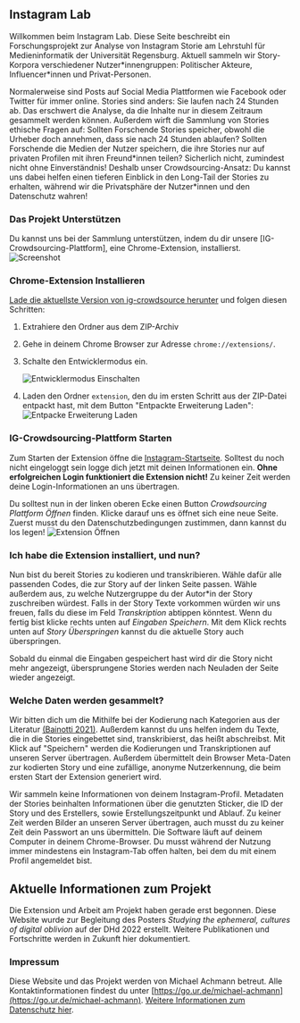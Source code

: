 ## Instagram Lab
Willkommen beim Instagram Lab. Diese Seite beschreibt ein Forschungsprojekt zur Analyse von Instagram Storie am Lehrstuhl für Medieninformatik der Universität Regensburg. Aktuell sammeln wir Story-Korpora verschiedener Nutzer\*innengruppen: Politischer Akteure, Influencer\*innen und Privat-Personen. 

Normalerweise sind Posts auf Social Media Plattformen wie Facebook oder Twitter für immer online. Stories sind anders: Sie laufen nach 24 Stunden ab. Das erschwert die Analyse, da die Inhalte nur in diesem Zeitraum gesammelt werden können. Außerdem wirft die Sammlung von Stories ethische Fragen auf: Sollten Forschende Stories speicher, obwohl die Urheber doch annehmen, dass sie nach 24 Stunden ablaufen? Sollten Forschende die Medien der Nutzer speichern, die ihre Stories nur auf privaten Profilen mit ihren Freund\*innen teilen? Sicherlich nicht, zumindest nicht ohne Einverständnis! Deshalb unser Crowdsourcing-Ansatz: Du kannst uns dabei helfen einen tieferen Einblick in den Long-Tail der Stories zu erhalten, während wir die Privatsphäre der Nutzer\*innen und den Datenschutz wahren!

### Das Projekt Unterstützen
Du kannst uns bei der Sammlung unterstützen, indem du dir unsere [IG-Crowdsourcing-Plattform], eine Chrome-Extension, installierst. 
![Screenshot](https://github.com/michaelachmann/ig-crowdsourcing/blob/raw/master/screenshot.png)

### Chrome-Extension Installieren
[Lade die aktuellste Version von ig-crowdsource herunter](https://github.com/michaelachmann/ig-crowdsourcing/releases) und folgen diesen Schritten:
1. Extrahiere den Ordner aus dem ZIP-Archiv

2. Gehe in deinem Chrome Browser zur Adresse `chrome://extensions/`.

3. Schalte den Entwicklermodus ein.

   ![Entwicklermodus Einschalten](https://github.com/michaelachmann/ig-crowdsourcing/blob/raw/master/docs/images/dev_mode_de.png)

4. Laden den Ordner `extension`, den du im ersten Schritt aus der ZIP-Datei entpackt hast, mit dem Button "Entpackte Erweiterung Laden":
   ![Entpacke Erweiterung Laden](https://github.com/michaelachmann/ig-crowdsourcing/blob/raw/master/docs/images/load_unpacked.png)
   
### IG-Crowdsourcing-Plattform Starten
Zum Starten der Extension öffne die [Instagram-Startseite](https://instagram.com). Solltest du noch nicht eingeloggt sein logge dich jetzt mit deinen Informationen ein. **Ohne erfolgreichen Login funktioniert die Extension nicht!** Zu keiner Zeit werden deine Login-Informationen an uns übertragen.

Du solltest nun in der linken oberen Ecke einen Button *Crowdsourcing Plattform Öffnen* finden. Klicke darauf uns es öffnet sich eine neue Seite. Zuerst musst du den Datenschutzbedingungen zustimmen, dann kannst du los legen!
![Extension Öffnen](https://github.com/michaelachmann/ig-crowdsourcing/blob/raw/master/docs/images/button.png)

### Ich habe die Extension installiert, und nun?
Nun bist du bereit Stories zu kodieren und transkribieren. Wähle dafür alle passenden Codes, die zur Story auf der linken Seite passen. Wähle außerdem aus, zu welche Nutzergruppe du der Autor\*in der Story zuschreiben würdest. Falls in der Story Texte vorkommen würden wir uns freuen, falls du diese im Feld *Transkription* abtippen könntest. Wenn du fertig bist klicke rechts unten auf *Eingaben Speichern*. Mit dem Klick rechts unten auf *Story Überspringen* kannst du die aktuelle Story auch überspringen. 

Sobald du einmal die Eingaben gespeichert hast wird dir die Story nicht mehr angezeigt, übersprungene Stories werden nach Neuladen der Seite wieder angezeigt. 

### Welche Daten werden gesammelt?
Wir bitten dich um die Mithilfe bei der Kodierung nach Kategorien aus der Literatur [(Bainotti 2021)](http://dx.doi.org/10.1177/1461444820960071). Außerdem kannst du uns helfen indem du Texte, die in die Stories eingebettet sind, transkribierst, das heißt abschreibst. Mit Klick auf "Speichern" werden die Kodierungen und Transkriptionen auf unseren Server übertragen. Außerdem übermittelt dein Browser Meta-Daten zur kodierten Story und eine zufällige, anonyme Nutzerkennung, die beim ersten Start der Extension generiert wird.

Wir sammeln keine Informationen von deinem Instagram-Profil. Metadaten der Stories beinhalten Informationen über die genutzten Sticker, die ID der Story und des Erstellers, sowie Erstellungszeitpunkt und Ablauf. Zu keiner Zeit werden Bilder an unseren Server übertragen, auch musst du zu keiner Zeit dein Passwort an uns übermitteln. Die Software läuft auf deinem Computer in deinem Chrome-Browser. Du musst während der Nutzung immer mindestens ein Instagram-Tab offen halten, bei dem du mit einem Profil angemeldet bist.

## Aktuelle Informationen zum Projekt
Die Extension und Arbeit am Projekt haben gerade erst begonnen. Diese Website wurde zur Begleitung des Posters *Studying the ephemeral, cultures of digital oblivion* auf der DHd 2022 erstellt. Weitere Publikationen und Fortschritte werden in Zukunft hier dokumentiert.

### Impressum
Diese Website und das Projekt werden von Michael Achmann betreut. Alle Kontaktinformationen findest du unter [https://go.ur.de/michael-achmann](https://go.ur.de/michael-achmann). [Weitere Informationen zum Datenschutz hier](https://md.digitalhumanities.io/s/yzYezHRKx).
